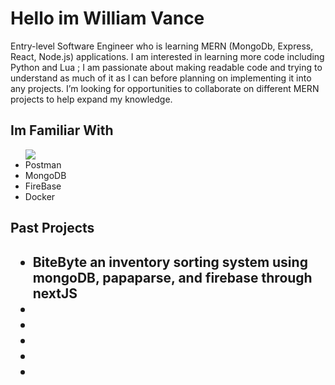 <h1>Hello im William Vance </h1>
<div>
Entry-level Software Engineer who is learning MERN (MongoDb, Express, React, Node.js) applications. I am interested in learning more code including Python and Lua ; I am passionate about making readable code and trying to understand as much of it as I can before planning on implementing it into any projects. I’m looking for opportunities to collaborate on different MERN projects to help expand my knowledge.
</div>
<h2>Im Familiar With</h2>
<ul>
 <a href="">
 <img src="https://skillicons.dev/icons?i=js,html,css,deno,express,figma,github,js,react,solidity"> 
  <a/>
  <li>Postman</li>
  <li>MongoDB</li>
  <li>FireBase</li>
  <li>Docker</li>
</ul>
<h2>Past Projects<h2/>
<ul>
<li>BiteByte an inventory sorting system using mongoDB, papaparse, and firebase through nextJS</li>
<li></li>
<li></li>
<li></li>
<li></li>
<li></li>
</ul>

